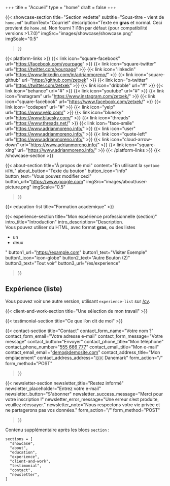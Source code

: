 +++
title = "Accueil"
type = "home"
draft = false
+++

{{< showcase-section
    title="Section vedette"
    subtitle="Sous-titre - vient de <code>home.md</code>"
    buttonText="Courriel"
    description="Texte en <strong>gras</strong> et normal. Ceci provient de <code>home.md</code>. Non fourni ? i18n par défaut (pour compatibilité versions >1.7.0)"
    imgSrc="images/showcase/showcase.png"
    imgScale="0.5"
>}}

{{< platform-links >}}
    {{< link icon="square-facebook" url="https://facebook.com/yourpage" >}}
    {{< link icon="square-twitter" url="https://twitter.com/yourpage" >}}
    {{< link icon="linkedin" url="https://www.linkedin.com/in/adrianmoreno/" >}}
    {{< link icon="square-github" url="https://github.com/zetxek" >}}
    {{< link icon="x-twitter" url="https://twitter.com/zetxek" >}}
    {{< link icon="dribbble" url="#" >}}
    {{< link icon="behance" url="#" >}}
    {{< link icon="youtube" url="#" >}}
    {{< link icon="instagram" url="https://www.instagram.com/zetxek/" >}}
    {{< link icon="square-facebook" url="https://www.facebook.com/zetxek/" >}}
    {{< link icon="codepen" url="#" >}}
    {{< link icon="yelp" url="https://www.yelp.com/" >}}
    {{< link icon="bluesky" url="https://www.bluesky.com/" >}}
    {{< link icon="threads" url="https://www.threads.net/" >}}
    {{< link icon="face-smile" url="https://www.adrianmoreno.info/" >}}
    {{< link icon="user" url="https://www.adrianmoreno.info/" >}}
    {{< link icon="quote-left" url="https://www.adrianmoreno.info/" >}}
    {{< link icon="cloud-arrow-down" url="https://www.adrianmoreno.info/" >}}
    {{< link icon="square-xing" url="https://www.adrianmoreno.info/" >}}
{{< /platform-links >}}
{{< /showcase-section >}}

{{< about-section
    title="À propos de moi"
    content="En utilisant la <code>syntaxe HTML</code>"
    about_button="Texte du bouton"
    button_icon="info"
    button_text="Vous pouvez modifier ceci"
    button_url="https://www.google.com"
    imgSrc="images/about/user-picture.png"
    imgScale="0.5"
>}}

{{< education-list
    title="Formation académique" >}}

{{< experience-section
    title="Mon expérience professionnelle (section)"
    intro_title="Introduction"
    intro_description="Description.<br>Vous pouvez utiliser du HTML, avec format <strong>gras</strong>, ou des listes <ul><li>un</li><li>deux</li></ul>"
    button1_url="https://example.com"
    button1_text="Visiter Exemple"
    button1_icon="icon-globe"
    button2_text="Autre Bouton (2)"
    button3_text="Tout voir"
    button3_url="/es/experience"
>}}

## Expérience (liste)

Vous pouvez voir une autre version, utilisant `experience-list` sur [/cv](/cv).

{{< client-and-work-section
    title="Une sélection de mon travail" >}}

{{< testimonial-section
    title="Ce que l’on dit de moi" >}}

{{< contact-section
    title="Contact"
    contact_form_name="Votre nom ?"
    contact_form_email="Votre adresse e-mail"
    contact_form_message="Votre message"
    contact_button="Envoyer"
    contact_phone_title="Mon téléphone"
    contact_phone_number="<a href='tel:+555666777'>555 666 777</a>"
    contact_email_title="Mon e-mail"
    contact_email_email="demo@demosite.com"
    contact_address_title="Mon emplacement"
    contact_address_address="🇩🇰 Danemark"
    form_action="/"
    form_method="POST"
>}}

{{< newsletter-section
    newsletter_title="Restez informé"
    newsletter_placeholder="Entrez votre e-mail"
    newsletter_button="S'abonner"
    newsletter_success_message="Merci pour votre inscription !"
    newsletter_error_message="Une erreur s’est produite, veuillez réessayer."
    newsletter_note="Nous respectons votre vie privée et ne partagerons pas vos données."
    form_action="/"
    form_method="POST"
>}}

Contenu supplémentaire après les blocs `section` :

```
sections = [
  "showcase",
  "about",
  "education",
  "experience",
  "client-and-work",
  "testimonial",
  "contact",
  "newsletter",
]
```